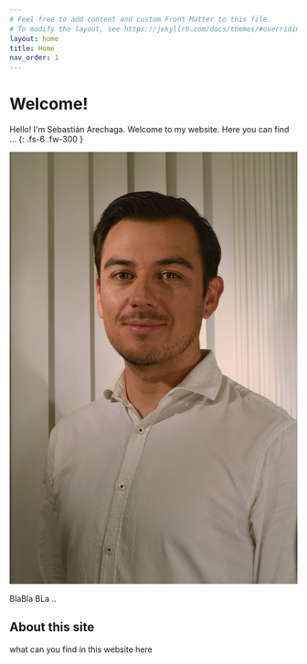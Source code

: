 ```yaml
---
# Feel free to add content and custom Front Matter to this file.
# To modify the layout, see https://jekyllrb.com/docs/themes/#overriding-theme-defaults
layout: home
title: Home
nav_order: 1
---
```


# Welcome!

Hello! I'm Sebastián Arechaga. Welcome to my website. Here you can find ... 
{: .fs-6 .fw-300 }

<img src="/assets/images/SebatianArechagaGarces.jpg" class="wrapped-float rounded"/>

BlaBla BLa .. 

## About this site

what can you find in this website here 
